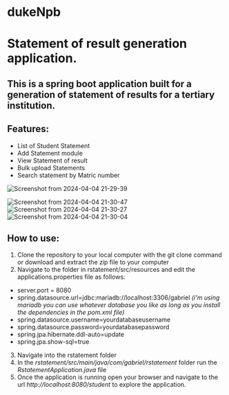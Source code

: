 # dukeNpb
# Statement of result generation application.
## This is a spring boot application built for a generation of statement of results for a tertiary institution.
## Features:
- List of Student Statement
- Add Statement module
- View Statement of result
- Bulk upload Statements
- Search statement by Matric number

![Screenshot from 2024-04-04 21-29-39](https://github.com/Paul-Ben/dukeNpb/assets/92761584/feaeaf2a-6777-447e-8a60-c8953010c323)
  
![Screenshot from 2024-04-04 21-30-47](https://github.com/Paul-Ben/dukeNpb/assets/92761584/b85e8a56-008f-4ec4-9ebf-6e0c0003ce38)
![Screenshot from 2024-04-04 21-30-27](https://github.com/Paul-Ben/dukeNpb/assets/92761584/6a394c99-f0ef-41dd-8ef1-92fef8e2b380)
![Screenshot from 2024-04-04 21-30-04](https://github.com/Paul-Ben/dukeNpb/assets/92761584/92137d00-66e7-4ab4-85fb-082f0a2b2bc7)

## How to use:
1. Clone the repository to your local computer with the git clone command or download and extract the zip file to your computer
2. Navigate to the folder in rstatement/src/resources and edit the applications.properties file as follows:
   
- server.port = 8080
- spring.datasource.url=jdbc:mariadb://localhost:3306/gabriel _(i'm using mariadb you can use whatever database you like as long as you install the dependencies in the pom.xml file)_
- spring.datasource.username=yourdatabaseusername
- spring.datasource.password=yourdatabasepassword
- spring.jpa.hibernate.ddl-auto=update
- spring.jpa.show-sql=true

3. Navigate into the rstatement folder
4. In the _rstatement/src/main/java/com/gabriel/rstatement_ folder run the _RstatementApplication.java_ file
5. Once the application is running open your browser and navigate to the url
_http://localhost:8080/student_  to explore the application.
